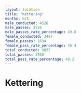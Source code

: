 ```yaml
---
layout: location
title: "Kettering"
months: N/A
male_conducted: 4526
male_passes: 2256
male_passes_rate_percentage: 49.8
female_conducted: 3497
female_passes: 1694
female_pass_rate_percentage: 48.4
total_conducted: 8023
total_passes: 3950
total_pass_rate_percentage: 49.2
---
```


# Kettering
